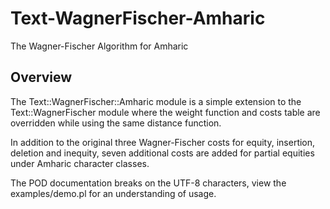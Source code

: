 # Text-WagnerFischer-Amharic
The Wagner-Fischer Algorithm for Amharic

## Overview
The Text::WagnerFischer::Amharic module is a simple extension to
the Text::WagnerFischer module where the weight function and costs
table are overridden while using the same distance function.

In addition to the original three Wagner-Fischer costs for equity,
insertion, deletion and inequity, seven additional costs are added
for partial equities under Amharic character classes.

The POD documentation breaks on the UTF-8 characters, view the
examples/demo.pl for an understanding of usage.
